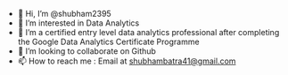 - 👋 Hi, I’m @shubham2395
- 👀 I’m interested in Data Analytics
- 🌱 I’m a certified entry level data analytics professional after completing the Google Data Analytics Certificate Programme
- 💞️ I’m looking to collaborate on Github
- 📫 How to reach me : Email at shubhambatra41@gmail.com

<!---
shubham2395/shubham2395 is a ✨ special ✨ repository because its `README.md` (this file) appears on your GitHub profile.
You can click the Preview link to take a look at your changes.
--->

